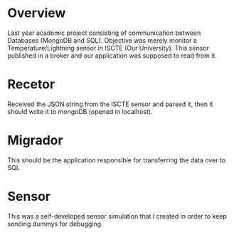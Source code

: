 # Overview
Last year academic project consisting of communication between Databases (MongoDB and SQL).
Objective was merely monitor a Temperature/Lightning sensor in ISCTE (Our University). This sensor published in a broker and our application was supposed to read from it.

# Recetor
Received the JSON string from the ISCTE sensor and parsed it, then it should write it to mongoDB (opened in localhost).

# Migrador
This should be the application responsible for transferring the data over to SQL

# Sensor
This was a self-developed sensor simulation that I created in order to keep sending dummys for debugging.

